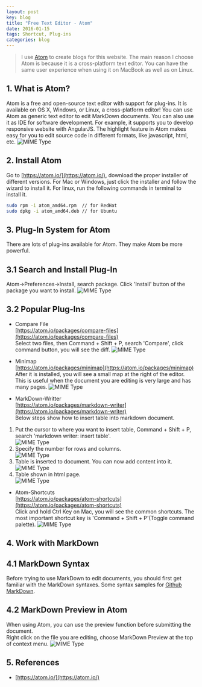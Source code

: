 ```yaml
---
layout: post
key: blog
title: "Free Text Editor - Atom"
date: 2016-01-15
tags: Shortcut, Plug-ins
categories: blog
---
```


> I use [Atom](https://atom.io/) to create blogs for this website. The main reason I choose Atom is because it is a cross-platform text editor. You can have the same user experience when using it on MacBook as well as on Linux.

## 1. What is Atom?
Atom is a free and open-source text editor with support for plug-ins. It is available on OS X, Windows, or Linux, a cross-platform editor! You can use Atom as generic text editor to edit MarkDown documents. You can also use it as IDE for software development. For example, it supports you to develop responsive website with AngularJS. The highlight feature in Atom makes easy for you to edit source code in different formats, like javascript, html, etc.
![MIME Type](/public/pics/2016-01-15/atom.png)  

## 2. Install Atom
Go to [https://atom.io/](https://atom.io/), download the proper installer of different versions. For Mac or Windows, just click the installer and follow the wizard to install it. For linux, run the following commands in terminal to install it.
```sh
sudo rpm -i atom_amd64.rpm  // for RedHat
sudo dpkg -i atom_amd64.deb // for Ubuntu
```

## 3. Plug-In System for Atom
There are lots of plug-ins available for Atom. They make Atom be more powerful.

## 3.1 Search and Install Plug-In
Atom->Preferences->Install, search package. Click 'Install' button of the package you want to install.
![MIME Type](/public/pics/2016-01-15/installplugin.png)  

## 3.2 Popular Plug-Ins
* Compare File  
[https://atom.io/packages/compare-files](https://atom.io/packages/compare-files)  
Select two files, then Command + Shift + P, search 'Compare', click command button, you will see the diff.
![MIME Type](/public/pics/2016-01-15/compare.png)  

* Minimap  
[https://atom.io/packages/minimap](https://atom.io/packages/minimap)  
After it is installed, you will see a small map at the right of the editor. This is useful when the document you are editing is very large and has many pages.
![MIME Type](/public/pics/2016-01-15/minimap.png)  

* MarkDown-Writter  
[https://atom.io/packages/markdown-writer](https://atom.io/packages/markdown-writer)  
Below steps show how to insert table into markdown document.  
1) Put the cursor to where you want to insert table, Command + Shift + P, search 'markdown writer: insert table'.  
![MIME Type](/public/pics/2016-01-15/tablekey.png)  
2) Specify the number for rows and columns.  
![MIME Type](/public/pics/2016-01-15/table64.png)  
3) Table is inserted to document. You can now add content into it.  
![MIME Type](/public/pics/2016-01-15/tablecreated.png)  
4) Table shown in html page.  
![MIME Type](/public/pics/2016-01-15/tablehtml.png)  

* Atom-Shortcuts  
[https://atom.io/packages/atom-shortcuts](https://atom.io/packages/atom-shortcuts)  
Click and hold Ctrl Key on Mac, you will see the common shortcuts.
The most important shortcut key is 'Command + Shift + P'(Toggle command palette).
![MIME Type](/public/pics/2016-01-15/shortcut.png)  

## 4. Work with MarkDown
## 4.1 MarkDown Syntax
Before trying to use MarkDown to edit documents, you should first get familiar with the MarkDown syntaxes.
Some syntax samples for [Github MarkDown](https://guides.github.com/features/mastering-markdown/).

## 4.2 MarkDown Preview in Atom
When using Atom, you can use the preview function before submitting the document.  
Right click on the file you are editing, choose MarkDown Preview at the top of context menu.
![MIME Type](/public/pics/2016-01-15/preview.png)  

## 5. References
* [https://atom.io/](https://atom.io/)

